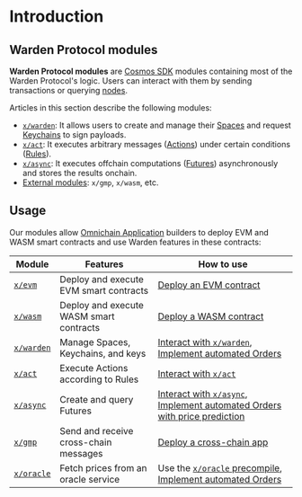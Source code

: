 ﻿---
sidebar_position: 1
---

# Introduction

## Warden Protocol modules

**Warden Protocol modules** are [Cosmos SDK](https://docs.cosmos.network/) modules containing most of the Warden Protocol's logic. Users can interact with them by sending transactions or querying [nodes](/learn/glossary#warden-protocol-node).

Articles in this section describe the following modules:

- [`x/warden`](x-warden): It allows users to create and manage their [Spaces](/learn/glossary#space) and request [Keychains](/learn/glossary#keychain) to sign payloads.
- [`x/act`](x-act): It executes arbitrary messages ([Actions](/learn/glossary#action)) under certain conditions ([Rules](/learn/glossary#approval-rule)).
- [`x/async`](x-async): It executes offchain computations ([Futures](/learn/glossary#future)) asynchronously and stores the results onchain. 
- [External modules](external-modules): `x/gmp`, `x/wasm`, etc.

## Usage

Our modules allow [Omnichain Application](/learn/glossary#omnichain-application) builders to deploy EVM and WASM smart contracts and use Warden features in these contracts:

| Module                                 | Features                                | How to use  |
| ---------------------------------------| --------------------------------------- | ----------- |
| [`x/evm`](external-modules#xevm)       | Deploy and execute EVM smart contracts  | [Deploy an EVM contract](/build-an-app/deploy-smart-contracts-on-warden/deploy-an-evm-contract) |
| [`x/wasm` ](external-modules#xwasm)    | Deploy and execute WASM smart contracts | [Deploy a WASM contract](/build-an-app/deploy-smart-contracts-on-warden/deploy-a-wasm-contract) |
| [`x/warden`](x-warden)                 | Manage Spaces, Keychains, and keys      | [Interact with `x/warden`](/category/interact-with-xwarden), [Implement automated Orders](/build-an-agent/build-an-onchain-ai-agent/implement-automated-orders/introduction) |
| [`x/act`](x-act)                       | Execute Actions according to Rules      | [Interact with `x/act`](/category/interact-with-xact) |
| [`x/async`](x-async)                   | Create and query Futures                | [Interact with `x/async`](/build-an-app/interact-with-warden-modules/interact-with-x-async),  [Implement automated Orders with price prediction](/build-an-agent/build-an-onchain-ai-agent/implement-automated-orders-with-price-prediction/introduction) |
| [`x/gmp`](external-modules#xgmp)       | Send and receive cross-chain messages   | [Deploy a cross-chain app](/build-an-app/deploy-smart-contracts-on-warden/deploy-a-cross-chain-app) |
| [`x/oracle`](external-modules#xoracle) | Fetch prices from an oracle service     | Use the [`x/oracle` precompile](https://github.com/warden-protocol/wardenprotocol/blob/main/precompiles/slinky/ISlinky.sol), [Implement automated Orders](/build-an-agent/build-an-onchain-ai-agent/implement-automated-orders/introduction) |
